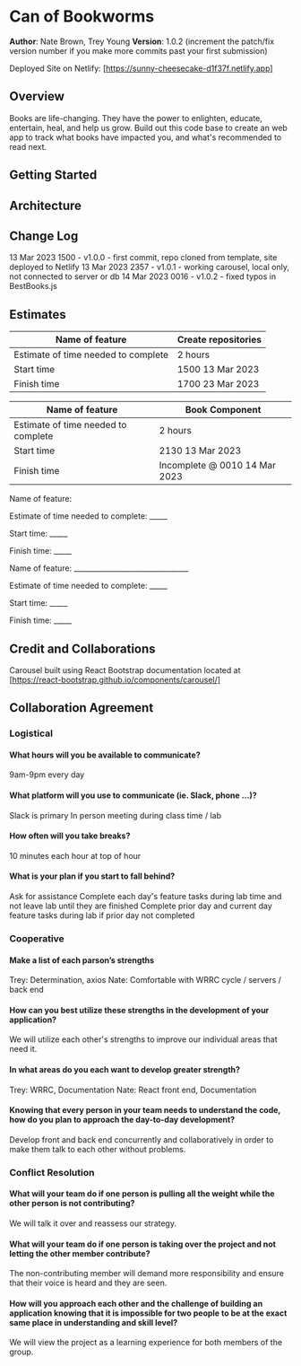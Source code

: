 # Can of Bookworms

**Author**: Nate Brown, Trey Young
**Version**: 1.0.2 (increment the patch/fix version number if you make more commits past your first submission)

Deployed Site on Netlify: [https://sunny-cheesecake-d1f37f.netlify.app]

## Overview

Books are life-changing. They have the power to enlighten, educate, entertain, heal, and help us grow. Build out this code base to create an web app to track what books have impacted you, and what's recommended to read next.

## Getting Started
<!-- What are the steps that a user must take in order to build this app on their own machine and get it running? -->

## Architecture
<!-- Provide a detailed description of the application design. What technologies (languages, libraries, etc) you're using, and any other relevant design information. -->

## Change Log

13 Mar 2023 1500 - v1.0.0 - first commit, repo cloned from template, site deployed to Netlify
13 Mar 2023 2357 - v1.0.1 - working carousel, local only, not connected to server or db
14 Mar 2023 0016 - v1.0.2 - fixed typos in BestBooks.js

## Estimates

| Name of feature | Create repositories |
| --- | --- |
| Estimate of time needed to complete | 2 hours
| Start time | 1500 13 Mar 2023
| Finish time | 1700 23 Mar 2023

| Name of feature | Book Component |
| --- | --- |
| Estimate of time needed to complete | 2 hours |
| Start time | 2130 13 Mar 2023 |
| Finish time | Incomplete @ 0010 14 Mar 2023 |

Name of feature:

Estimate of time needed to complete: _____

Start time: _____

Finish time: _____

Name of feature: ________________________________

Estimate of time needed to complete: _____

Start time: _____

Finish time: _____

## Credit and Collaborations

<!-- Give credit (and a link) to other people or resources that helped you build this application. -->

Carousel built using React Bootstrap documentation located at [https://react-bootstrap.github.io/components/carousel/]

## Collaboration Agreement

### Logistical

#### What hours will you be available to communicate?

9am-9pm every day

#### What platform will you use to communicate (ie. Slack, phone …)?

Slack is primary
In person meeting during class time / lab

#### How often will you take breaks?

10 minutes each hour at top of hour

#### What is your plan if you start to fall behind?

Ask for assistance
Complete each day's feature tasks during lab time and not leave lab until they are finished
Complete prior day and current day feature tasks during lab if prior day not completed

### Cooperative

#### Make a list of each parson’s strengths

Trey: Determination, axios
Nate: Comfortable with WRRC cycle / servers / back end

#### How can you best utilize these strengths in the development of your application?

We will utilize each other's strengths to improve our individual areas that need it.

#### In what areas do you each want to develop greater strength?

Trey: WRRC, Documentation
Nate: React front end, Documentation

#### Knowing that every person in your team needs to understand the code, how do you plan to approach the day-to-day development?

Develop front and back end concurrently and collaboratively in order to make them talk to each other without problems.

### Conflict Resolution

#### What will your team do if one person is pulling all the weight while the other person is not contributing?

We will talk it over and reassess our strategy.

#### What will your team do if one person is taking over the project and not letting the other member contribute?

The non-contributing member will demand more responsibility and ensure that their voice is heard and they are seen.

#### How will you approach each other and the challenge of building an application knowing that it is impossible for two people to be at the exact same place in understanding and skill level?

We will view the project as a learning experience for both members of the group.
